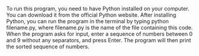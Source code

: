 To run this program, you need to have Python installed on your computer. You can download it from the official Python website. After installing Python, you can run the program in the terminal by typing python filename.py, where filename.py is the name of the file containing this code. When the program asks for input, enter a sequence of numbers between 0 and 9 without any separators, and press Enter. The program will then print the sorted sequence of numbers.